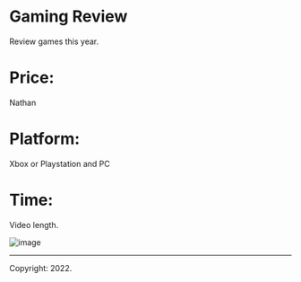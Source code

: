 # Gaming Review
Review games this year. 

# Price: 
Nathan

# Platform:
Xbox or Playstation and PC

# Time: 
Video length. 

![image](https://user-images.githubusercontent.com/87011258/163356245-34ed8cd3-0a4f-4075-9bea-dbd4f6e9c07f.png)

*********************************************************************************

Copyright: 2022. 
